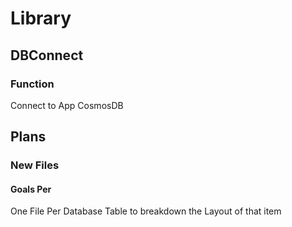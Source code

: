 # Library 
## DBConnect
### Function
Connect to App CosmosDB 
## Plans
### New Files
#### Goals Per 
One File Per Database Table to breakdown the Layout of that item